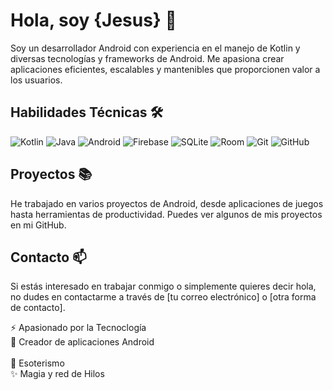 # Hola, soy {Jesus} 👋

Soy un desarrollador Android con experiencia en el manejo de Kotlin y diversas tecnologías y frameworks de Android. Me apasiona crear aplicaciones eficientes, escalables y mantenibles que proporcionen valor a los usuarios.

## Habilidades Técnicas 🛠️

<p>
  <img alt="Kotlin" src="https://img.shields.io/badge/Kotlin-0095D5?&logo=kotlin&logoColor=white" />
  <img alt="Java" src="https://img.shields.io/badge/Java-ED8B00?&logo=java&logoColor=white" />
  <img alt="Android" src="https://img.shields.io/badge/Android-3DDC84?&logo=android&logoColor=white" />
  <img alt="Firebase" src="https://img.shields.io/badge/Firebase-FFCA28?&logo=firebase&logoColor=white" />
  <img alt="SQLite" src="https://img.shields.io/badge/SQLite-07405E?&logo=sqlite&logoColor=white" />
  <img alt="Room" src="https://img.shields.io/badge/Room-616161?&logo=room&logoColor=white" />
  <img alt="Git" src="https://img.shields.io/badge/Git-F05032?&logo=git&logoColor=white" />
  <img alt="GitHub" src="https://img.shields.io/badge/GitHub-100000?&logo=github&logoColor=white" />
</p>

## Proyectos 📚

He trabajado en varios proyectos de Android, desde aplicaciones de juegos hasta herramientas de productividad. Puedes ver algunos de mis proyectos en mi GitHub.

## Contacto 📫

Si estás interesado en trabajar conmigo o simplemente quieres decir hola, no dudes en contactarme a través de [tu correo electrónico] o [otra forma de contacto].


⚡ Apasionado por la Tecnoclogía 
</br>
🔭 Creador de aplicaciones Android 
</br>
</br>
💬 Esoterismo 
</br>
✨ Magia y red de Hilos 
